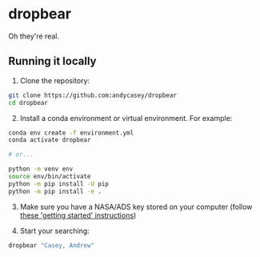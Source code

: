 # dropbear

Oh they're real.

## Running it locally

1. Clone the repository:

```bash
git clone https://github.com:andycasey/dropbear
cd dropbear
```

2. Install a conda environment or virtual environment. For example:

```bash
conda env create -f environment.yml
conda activate dropbear

# or...

python -m venv env
source env/bin/activate
python -m pip install -U pip
python -m pip install -e .
```

3. Make sure you have a NASA/ADS key stored on your computer (follow [these 'getting started' instructions](https://ads.readthedocs.io/en/latest/))

4. Start your searching:

```bash
dropbear "Casey, Andrew"
```
